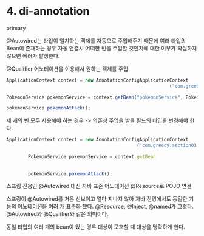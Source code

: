 # 4. di-annotation

primary

@Autowired는 타입이 일치하는 객체를 자동으로 주입해주기 때문에 여러 타입의 Bean이 존재하는 경우 자동 연결시 어떠한 빈을 주입할 것인지에 대한 여부가 확실하지 않으면 에러가 발생한다.

@Qualifier 어노테이션을 이용해서 원하는 객체를 주입

```jsx
ApplicationContext context = new AnnotationConfigApplicationContext
															("com.greedy.section02.qualifier");
		
PokemonService pokemonService = context.getBean("pokemonService", PokemonService.class);

pokemonService.pokemonAttack();
```

세 개의 빈 모두 사용해야 하는 경우 -> 의존성 주입을 받을 필드의 타입을 변경해야 한다.

```jsx
ApplicationContext context = new AnnotationConfigApplicationContext
												("com.greedy.section03.collection");
		
		PokemonService pokemonService = context.getBean
																		("pokemonService", PokemonService.class);
		
		pokemonService.pokemonAttack();
```

스프링 전용인 @Autowired 대신 자바 표준 어노테이션 @Resource로 POJO 연결

스프링이 @Autowired를 처음 선보이고 얼마 지나지 않아 자바 진영에서도 동일한 기능의 어노테이션을 여러 개 표준화 했다. @Resource, @Inject, @named가 그렇다. @Autowired와 @Qualifier와 같은 의미이다.

동일 타입의 여러 개의 bean이 있는 경우 대상이 모호할 때 대상을 명확하게 한다.
